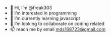 - 👋 Hi, I’m @freak303
- 👀 I’m interested in programming
- 🌱 I’m currently learning javascript
- 💞️ I’m looking to collaborate on coding related
- 📫 reach me by email mds168723@gmail.com

<!---
freak303/freak303 is a ✨ special ✨ repository because its `README.md` (this file) appears on your GitHub profile.
You can click the Preview link to take a look at your changes.
--->
